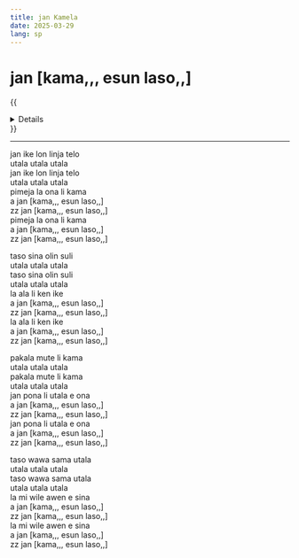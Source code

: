```yaml
---
title: jan Kamela
date: 2025-03-29
lang: sp
---
```


# jan [kama,,, esun laso,,]

{{<details title="sona namako">}}
_tenpo pana la_ suno nanpa mute2 luka tu-wan la mun nanpa tu-wan la sike nanpa owe mute2 luka  
_ante nanpa+pini la_ suno nanpa luka-luka la mun nanpa luka tu-wan la sike nanpa owe mute2 luka  
_kon lipu la_ mi toki+pona e [kalama musi [AY CARMELA]](https://www.youtube.com/watch?v=6OXp0vtD8TA&t=70) tan toki [en pan,,, jo,,]
{{</details>}}

---

jan ike lon linja telo  
utala utala utala  
jan ike lon linja telo  
utala utala utala  
pimeja la ona li kama  
a jan [kama,,, esun laso,,]  
zz jan [kama,,, esun laso,,]  
pimeja la ona li kama  
a jan [kama,,, esun laso,,]  
zz jan [kama,,, esun laso,,]  

taso sina olin suli  
utala utala utala  
taso sina olin suli  
utala utala utala  
la ala li ken ike  
a jan [kama,,, esun laso,,]  
zz jan [kama,,, esun laso,,]  
la ala li ken ike  
a jan [kama,,, esun laso,,]  
zz jan [kama,,, esun laso,,]  

pakala mute li kama  
utala utala utala  
pakala mute li kama  
utala utala utala  
jan pona li utala e ona  
a jan [kama,,, esun laso,,]  
zz jan [kama,,, esun laso,,]  
jan pona li utala e ona  
a jan [kama,,, esun laso,,]  
zz jan [kama,,, esun laso,,]  

taso wawa sama utala  
utala utala utala  
taso wawa sama utala  
utala utala utala  
la mi wile awen e sina  
a jan [kama,,, esun laso,,]  
zz jan [kama,,, esun laso,,]  
la mi wile awen e sina  
a jan [kama,,, esun laso,,]  
zz jan [kama,,, esun laso,,]  

